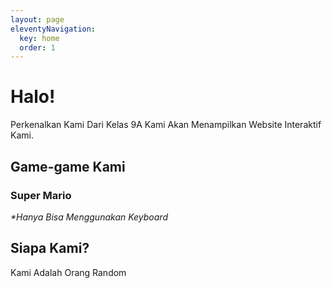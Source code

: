 ```yaml
---
layout: page
eleventyNavigation:
  key: home
  order: 1
---
```


# Halo!
Perkenalkan Kami Dari Kelas 9A Kami Akan Menampilkan Website Interaktif Kami.

## Game-game Kami

### Super Mario
<link rel="stylesheet" href="/assets/theming/frame.css">
<div class="container">
 <object data="https://game-scratch.vercel.app/" allowtransparency="true" frameborder="0" scrolling="no" class="responsive-iframe">
</object>
</div>
<i>*Hanya Bisa Menggunakan Keyboard</i>

## Siapa Kami?
Kami Adalah Orang Random

